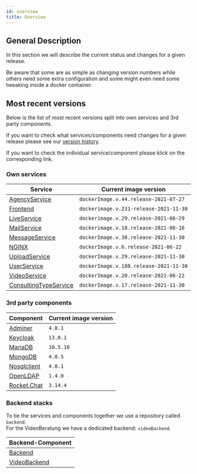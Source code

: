 ```yaml
---
id: overview
title: Overview
---
```


## General Description

In this section we will describe the current status and changes for a given release.

Be aware that some are as simple as changing version numbers while others need some extra configuration and some might even need some tweaking inside a docker container.

## Most recent versions

Below is the list of most recent versions split into own services and 3rd party components.

If you want to check what services/components need changes for a given release please see our [version history](../releases/versionhistory.md).

If you want to check the individual service/component please klick on the corresponding link.

### Own services
|Service|Current image version|
|--- |--- |
|[AgencyService](../releases/agencyservice.md)|`dockerImage.v.44.release-2021-07-27`|
|[Frontend](../releases/frontend.md)|`dockerimage.v.231-release-2021-11-30`|
|[LiveService](../releases/liveservice.md)|`dockerimage.v.29.release-2021-06-29`|
|[MailService](../releases/mailservice.md)|`dockerimage.v.18.release-2021-06-16`|
|[MessageService](../releases/messageservice.md)|`dockerImage.v.38.release-2021-11-30`|
|[NGINX](../releases/nginx.md)|`dockerImage.v.6.release-2021-06-22`|
|[UploadService](../releases/uploadservice.md)|`dockerImage.v.29.release-2021-11-30`|
|[UserService](../releases/userservice.md)|`dockerImage.v.180.release-2021-11-30`|
|[VideoService](../releases/videoservice.md)|`dockerImage.v.20.release-2021-06-22`|
|[ConsultingTypeService](../releases/consultingtypeservice.md)|`dockerImage.v.17.release-2021-11-30`|
 
### 3rd party components
|Component|Current image version|
|--- |--- |
|[Adminer](../releases/adminer.md)|`4.8.1`|
|[Keycloak](../releases/keycloak.md)|`13.0.1`|
|[MariaDB](../releases/mariadb.md)|`10.5.10`|
|[MongoDB](../releases/mongodb.md)|`4.0.5`|
|[Nosqlclient](../releases/nosqlclient.md)|`4.0.1`|
|[OpenLDAP](../releases/openldap.md)|`1.4.0`|
|[Rocket.Chat](../releases/rocketchat.md)|`3.14.4`|

 
### Backend stacks
To tie the services and components together we use a repository called ```backend```.\
For the VideoBeratung we have a dedicated backend: ```videoBackend```.

|Backend-Component|
|--- |
|[Backend](../releases/backend.md)|
|[VideoBackend](../releases/videobackend.md)|
